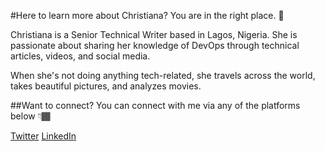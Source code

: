 #Here to learn more about Christiana? You are in the right place. 💛

Christiana is a Senior Technical Writer based in Lagos, Nigeria. She is passionate about sharing her knowledge of DevOps through technical articles, videos, and social media.

When she's not doing anything tech-related, she travels across the world, takes beautiful pictures, and analyzes movies.

##Want to connect?
You can connect with me via any of the platforms below 👇🏾


[Twitter](https://twitter.com)
[LinkedIn](www.linkedin.com/in/ojo-christiana)
